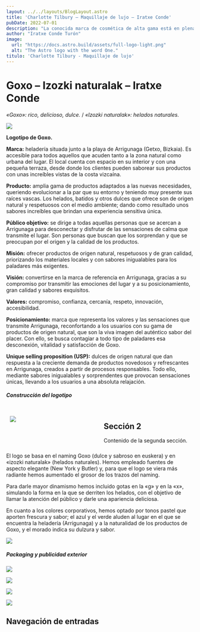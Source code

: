 ```yaml
---
layout: ../../layouts/BlogLayout.astro
title: 'Charlotte Tilbury – Maquillaje de lujo – Iratxe Conde'
pubDate: 2022-07-01
description: "La conocida marca de cosmética de alta gama está en plena transformación digital y quiere poner su foco en crear productos más **sostenibles y responsables.** Para proyectar este cambio y alinearse con su nueva estrategia de marca, Charlotte Tilbury busca un **rebranding** acorde a sus principios y valores."
author: "Iratxe Conde Turón"
image:
  url: "https://docs.astro.build/assets/full-logo-light.png"
  alt: "The Astro logo with the word One."
titulo: 'Charlotte Tilbury - Maquillaje de lujo'
---
```


# Goxo – Izozki naturalak – Iratxe Conde
_«Goxo»: rico, delicioso, dulce._ / _«Izozki naturalak»: helados naturales._

[![](https://iratxeconde.wordpress.com/wp-content/uploads/2022/09/izozki-naturalak-morado.png?w=1024)](https://iratxeconde.wordpress.com/wp-content/uploads/2022/09/izozki-naturalak-morado.png)

**Logotipo de Goxo.**

**Marca:** heladería situada junto a la playa de Arrigunaga (Getxo, Bizkaia). Es accesible para todos aquellos que acuden tanto a la zona natural como urbana del lugar. El local cuenta con espacio en su interior y con una pequeña terraza, desde donde los clientes pueden saborear sus productos con unas increíbles vistas de la costa vizcaína.

**Producto:** amplia gama de productos adaptados a las nuevas necesidades, queriendo evolucionar a la par que su entorno y teniendo muy presente sus raíces vascas. Los helados, batidos y otros dulces que ofrece son de origen natural y respetuosos con el medio ambiente; dando como resultado unos sabores increíbles que brindan una experiencia sensitiva única.

**Público objetivo:** se dirige a todas aquellas personas que se acercan a Arrigunaga para desconectar y disfrutar de las sensaciones de calma que transmite el lugar. Son personas que buscan que los sorprendan y que se preocupan por el origen y la calidad de los productos.

**Misión:** ofrecer productos de origen natural, respetuosos y de gran calidad, priorizando los materiales locales y con sabores inigualables para los paladares más exigentes.

**Visión:** convertirse en la marca de referencia en Arrigunaga, gracias a su compromiso por transmitir las emociones del lugar y a su posicionamiento, gran calidad y sabores exquisitos.

**Valores:** compromiso, confianza, cercanía, respeto, innovación, accesibilidad.

**Posicionamiento:** marca que representa los valores y las sensaciones que transmite Arrigunaga, reconfortando a los usuarios con su gama de productos de origen natural, que son la viva imagen del auténtico sabor del placer. Con ello, se busca contagiar a todo tipo de paladares esa desconexión, vitalidad y satisfacción de Goxo.

**Unique selling proposition (USP):** dulces de origen natural que dan respuesta a la creciente demanda de productos novedosos y refrescantes en Arrigunaga, creados a partir de procesos responsables. Todo ello, mediante sabores inigualables y sorprendentes que provocan sensaciones únicas, llevando a los usuarios a una absoluta relajación.

##### Construcción del logotipo

<div style="display: flex; width: 100%;">
  <div style="flex: 1; padding: 10px;">

[![](https://iratxeconde.wordpress.com/wp-content/uploads/2022/09/goxo-logo-1.png?w=1005)](https://iratxeconde.wordpress.com/wp-content/uploads/2022/09/goxo-logo-1.png)

  </div>
  <div style="flex: 1; padding: 10px;">
    <!-- Contenido de la segunda sección -->
    <h2>Sección 2</h2>
    <p>Contenido de la segunda sección.</p>
  </div>
</div>
El logo se basa en el naming Goxo (dulce y sabroso en euskera) y en «izozki naturalak» (helados naturales). Hemos empleado fuentes de aspecto elegante (New York y Butler) y, para que el logo se viera más radiante hemos aumentado el grosor de los trazos del naming.

Para darle mayor dinamismo hemos incluido gotas en la «g» y en la «x», simulando la forma en la que se derriten los helados, con el objetivo de llamar la atención del público y darle una apariencia deliciosa.

En cuanto a los colores corporativos, hemos optado por tonos pastel que aporten frescura y sabor; el azul y el verde aluden al lugar en el que se encuentra la heladería (Arrigunaga) y a la naturalidad de los productos de Goxo, y el morado indica su dulzura y sabor.

[![](https://iratxeconde.wordpress.com/wp-content/uploads/2022/09/3.png?w=1024)](https://iratxeconde.wordpress.com/wp-content/uploads/2022/09/3.png)

##### Packaging y publicidad exterior

![](https://iratxeconde.wordpress.com/wp-content/uploads/2022/09/packaging-1.png?w=1024)

![](https://iratxeconde.wordpress.com/wp-content/uploads/2022/09/packaging-2.png?w=1024)

![](https://iratxeconde.wordpress.com/wp-content/uploads/2022/09/tarrinas2.png?w=1024)

![](https://iratxeconde.wordpress.com/wp-content/uploads/2022/09/cartel.png?w=1024)

Navegación de entradas
----------------------